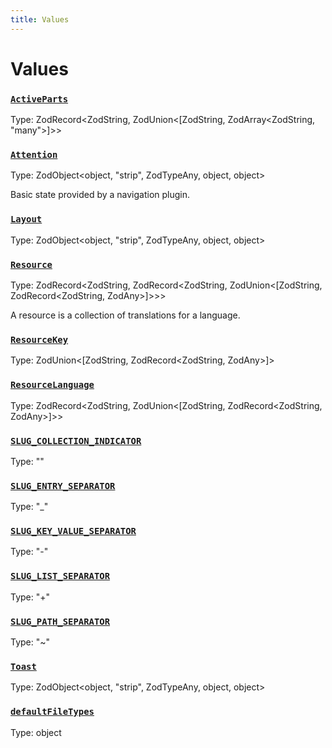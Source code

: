```yaml
---
title: Values
---
```

# Values 

### [`ActiveParts`](https://github.com/dxos/dxos/blob/a81c792ef/packages/sdk/app-framework/src/plugins/common/navigation.ts#L49)
Type: ZodRecord&lt;ZodString, ZodUnion&lt;[ZodString, ZodArray&lt;ZodString, "many"&gt;]&gt;&gt;



### [`Attention`](https://github.com/dxos/dxos/blob/a81c792ef/packages/sdk/app-framework/src/plugins/common/navigation.ts#L55)
Type: ZodObject&lt;object, "strip", ZodTypeAny, object, object&gt;

Basic state provided by a navigation plugin.

### [`Layout`](https://github.com/dxos/dxos/blob/a81c792ef/packages/sdk/app-framework/src/plugins/common/layout.ts#L42)
Type: ZodObject&lt;object, "strip", ZodTypeAny, object, object&gt;



### [`Resource`](https://github.com/dxos/dxos/blob/a81c792ef/packages/sdk/app-framework/src/plugins/common/translations.ts#L18)
Type: ZodRecord&lt;ZodString, ZodRecord&lt;ZodString, ZodUnion&lt;[ZodString, ZodRecord&lt;ZodString, ZodAny&gt;]&gt;&gt;&gt;

A resource is a collection of translations for a language.

### [`ResourceKey`](https://github.com/dxos/dxos/blob/a81c792ef/packages/sdk/app-framework/src/plugins/common/translations.ts#L9)
Type: ZodUnion&lt;[ZodString, ZodRecord&lt;ZodString, ZodAny&gt;]&gt;



### [`ResourceLanguage`](https://github.com/dxos/dxos/blob/a81c792ef/packages/sdk/app-framework/src/plugins/common/translations.ts#L12)
Type: ZodRecord&lt;ZodString, ZodUnion&lt;[ZodString, ZodRecord&lt;ZodString, ZodAny&gt;]&gt;&gt;



### [`SLUG_COLLECTION_INDICATOR`](https://github.com/dxos/dxos/blob/a81c792ef/packages/sdk/app-framework/src/plugins/common/navigation.ts#L17)
Type: ""



### [`SLUG_ENTRY_SEPARATOR`](https://github.com/dxos/dxos/blob/a81c792ef/packages/sdk/app-framework/src/plugins/common/navigation.ts#L14)
Type: "_"



### [`SLUG_KEY_VALUE_SEPARATOR`](https://github.com/dxos/dxos/blob/a81c792ef/packages/sdk/app-framework/src/plugins/common/navigation.ts#L15)
Type: "-"



### [`SLUG_LIST_SEPARATOR`](https://github.com/dxos/dxos/blob/a81c792ef/packages/sdk/app-framework/src/plugins/common/navigation.ts#L13)
Type: "+"



### [`SLUG_PATH_SEPARATOR`](https://github.com/dxos/dxos/blob/a81c792ef/packages/sdk/app-framework/src/plugins/common/navigation.ts#L16)
Type: "~"



### [`Toast`](https://github.com/dxos/dxos/blob/a81c792ef/packages/sdk/app-framework/src/plugins/common/layout.ts#L14)
Type: ZodObject&lt;object, "strip", ZodTypeAny, object, object&gt;



### [`defaultFileTypes`](https://github.com/dxos/dxos/blob/a81c792ef/packages/sdk/app-framework/src/plugins/common/file.ts#L11)
Type: object



